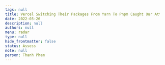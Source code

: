 ```yaml
---
tags: null
title: Vercel Switching Their Packages From Yarn To Pnpm Caught Our Attention
date: 2022-05-26
description: null
authors: null
menu: radar
type: null
hide_frontmatter: false
status: Assess
note: null
person: Thanh Pham
---
```


